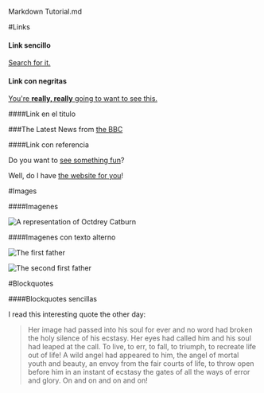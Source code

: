 Markdown Tutorial.md

#Links

#### Link sencillo

[Search for it.](www.google.com)

#### Link con negritas

[You're **really, really** going to want to see this.](www.dailykitten.com)

####Link en el titulo

###The Latest News from [the BBC](www.bbc.com/news)

####Link con referencia

Do you want to [see something fun][a fun place]?

Well, do I have [the website for you][another fun place]!

[a fun place]: www.zombo.com

[another fun place]:www.stumbleupon.com

#Images

####Imagenes

![A representation of Octdrey Catburn](http://octodex.github.com/images/octdrey-catburn.jpg)

####Imagenes con texto alterno

![The first father][First Father]

![The second first father][Second Father]

[First Father]:http://octodex.github.com/images/founding-father.jpg
[Second Father]:http://octodex.github.com/images/foundingfather_v2.png

#Blockquotes

####Blockquotes sencillas

I read this interesting quote the other day:
>Her image had passed into his soul for ever and no word had broken the holy silence of his ecstasy. Her eyes had called him and his soul had leaped at the call. To live, to err, to fall, to triumph, to recreate life out of life! A wild angel had appeared to him, the angel of mortal youth and beauty, an envoy from the fair courts of life, to throw open before him in an instant of ecstasy the gates of all the ways of error and glory. On and on and on and on!

